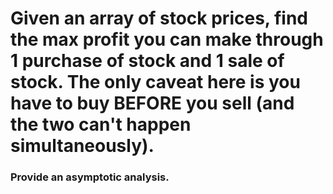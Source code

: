 # Given an array of stock prices, find the max profit you can make through 1 purchase of stock and 1 sale of stock. The only caveat here is you have to buy BEFORE you sell (and the two can't happen simultaneously).

### Provide an asymptotic analysis.
